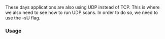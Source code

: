 
These days applications are also using UDP instead of TCP. This is where we also need to see how to run UDP scans.
In order to do so, we need to use the -sU flag.

### Usage

